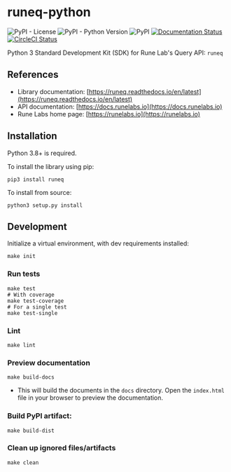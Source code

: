 # runeq-python

![PyPI - License](https://img.shields.io/pypi/l/runeq)
![PyPI - Python Version](https://img.shields.io/pypi/pyversions/runeq)
![PyPI](https://img.shields.io/pypi/v/runeq)
[![Documentation Status](https://readthedocs.org/projects/runeq/badge/?version=latest)](https://runeq.readthedocs.io/en/latest/?badge=latest)
[![CircleCI Status](https://circleci.com/gh/rune-labs/runeq-python.svg?style=shield)](https://app.circleci.com/pipelines/gh/rune-labs/runeq-python)

Python 3 Standard Development Kit (SDK) for Rune Lab's Query API: `runeq`

## References

* Library documentation: [https://runeq.readthedocs.io/en/latest](https://runeq.readthedocs.io/en/latest)
* API documentation: [https://docs.runelabs.io](https://docs.runelabs.io)
* Rune Labs home page: [https://runelabs.io](https://runelabs.io)

## Installation

Python 3.8+ is required.

To install the library using pip:

    pip3 install runeq

To install from source:

    python3 setup.py install

## Development

Initialize a virtual environment, with dev requirements installed:

    make init

### Run tests
    
    make test
    # With coverage
    make test-coverage
    # For a single test
    make test-single


### Lint

    make lint

### Preview documentation
    
    make build-docs

- This will build the documents in the `docs` directory. Open the `index.html` file in your browser to preview the documentation.

### Build PyPI artifact:

    make build-dist

### Clean up ignored files/artifacts

    make clean
